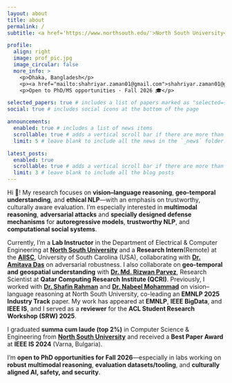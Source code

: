 ```yaml
---
layout: about
title: about
permalink: /
subtitle: <a href='https://www.northsouth.edu/'>North South University</a>

profile:
  align: right
  image: prof_pic.jpg
  image_circular: false
  more_info: >
    <p>Dhaka, Bangladesh</p>
    <p><a href="mailto:shahriyar.zaman01@gmail.com">shahriyar.zaman01@gmail.com</a></p>
    <p>Open to PhD/MS opportunities · Fall 2026 🎓</p>

selected_papers: true # includes a list of papers marked as "selected={true}"
social: true # includes social icons at the bottom of the page

announcements:
  enabled: true # includes a list of news items
  scrollable: true # adds a vertical scroll bar if there are more than 3 news items
  limit: 5 # leave blank to include all the news in the `_news` folder

latest_posts:
  enabled: true
  scrollable: true # adds a vertical scroll bar if there are more than 3 new posts items
  limit: 3 # leave blank to include all the blog posts
---
```


Hi 👋! My research focuses on **vision–language reasoning**, **geo-temporal understanding**, and **ethical NLP**—with an emphasis on trustworthy, culturally aware evaluation. I’m especially interested in **multimodal reasoning**, **adversarial attacks** and **specially designed defense mechanisms** for **autoregressive models**, **trustworthy NLP**, and **computational social systems**.

Currently, I’m a **Lab Instructor** in the Department of Electrical & Computer Engineering at **[North South University](https://www.northsouth.edu/)** and a **Research Intern**(Remote) at the **[AIISC](https://aiisc.ai/)**, University of South Carolina (USA), collaborating with **[Dr. Amitava Das](https://scholar.google.com/citations?user=HYpfhaEAAAAJ&hl=en)** on adversarial robustness. I also collaborate on **geo-temporal and geospatial understanding** with **[Dr. Md. Rizwan Parvez](https://scholar.google.com/citations?user=KhC8rtcAAAAJ&hl=en)**, Research Scientist at **Qatar Computing Research Institute (QCRI)**. Previously, I worked with **[Dr. Shafin Rahman](https://scholar.google.com/citations?user=Pe8C-SUAAAAJ&hl=en)** and **[Dr. Nabeel Mohammad](https://scholar.google.com/citations?user=w5djOYsAAAAJ&hl=en)** on vision–language reasoning at North South University, co-leading an **EMNLP 2025 Industry Track** paper. My work has appeared at **EMNLP**, **IEEE BigData**, and **IEEE IS**, and I served as a **reviewer** for the **ACL Student Research Workshop (SRW) 2025**.

I graduated **summa cum laude (top 2%)** in Computer Science & Engineering from **[North South University](https://www.northsouth.edu/)** and received a **Best Paper Award** at **IEEE IS 2024** (Varna, Bulgaria).

I’m **open to PhD opportunities for Fall 2026**—especially in labs working on **robust multimodal reasoning**, **evaluation datasets/tooling**, and **culturally aligned AI, safety, and security**.

